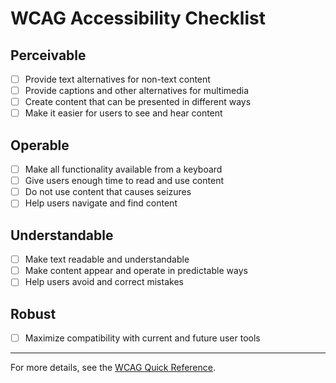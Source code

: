 # WCAG Accessibility Checklist

## Perceivable
- [ ] Provide text alternatives for non-text content
- [ ] Provide captions and other alternatives for multimedia
- [ ] Create content that can be presented in different ways
- [ ] Make it easier for users to see and hear content

## Operable
- [ ] Make all functionality available from a keyboard
- [ ] Give users enough time to read and use content
- [ ] Do not use content that causes seizures
- [ ] Help users navigate and find content

## Understandable
- [ ] Make text readable and understandable
- [ ] Make content appear and operate in predictable ways
- [ ] Help users avoid and correct mistakes

## Robust
- [ ] Maximize compatibility with current and future user tools

---

For more details, see the [WCAG Quick Reference](https://www.w3.org/WAI/WCAG21/quickref/). 